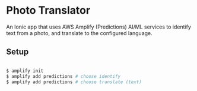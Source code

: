 # Photo Translator

An Ionic app that uses AWS Amplify (Predictions) AI/ML services to identify text from a photo, and translate to the configured language.

## Setup

```bash

$ amplify init
$ amplify add predictions # choose identify
$ amplify add predictions # choose translate (text)

```